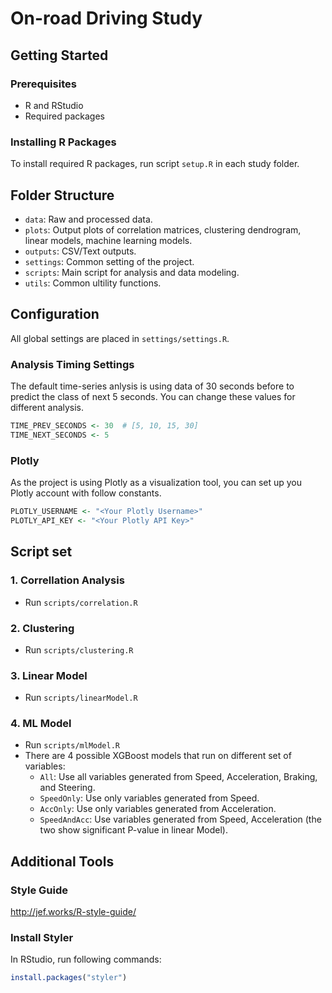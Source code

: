 # On-road Driving Study

## Getting Started
### Prerequisites
- R and RStudio
- Required packages

### Installing R Packages
To install required R packages, run script `setup.R` in each study folder.

## Folder Structure
- `data`: Raw and processed data.
- `plots`: Output plots of correlation matrices, clustering dendrogram, linear models, machine learning models.
- `outputs`: CSV/Text outputs.
- `settings`: Common setting of the project.
- `scripts`: Main script for analysis and data modeling.
- `utils`: Common ultility functions.

## Configuration
All global settings are placed in `settings/settings.R`.

### Analysis Timing Settings
The default time-series anlysis is using data of 30 seconds before to predict the class of next 5 seconds. You can change these values for different analysis.
```R
TIME_PREV_SECONDS <- 30  # [5, 10, 15, 30]
TIME_NEXT_SECONDS <- 5
```

### Plotly
As the project is using Plotly as a visualization tool, you can set up you Plotly account with follow constants.
```R
PLOTLY_USERNAME <- "<Your Plotly Username>"
PLOTLY_API_KEY <- "<Your Plotly API Key>"
```

## Script set
### 1. Correllation Analysis
- Run `scripts/correlation.R`
### 2. Clustering
- Run `scripts/clustering.R`
### 3. Linear Model
- Run `scripts/linearModel.R`
### 4. ML Model
- Run `scripts/mlModel.R`
- There are 4 possible XGBoost models that run on different set of variables:
    - `All`: Use all variables generated from Speed, Acceleration, Braking, and Steering.
    - `SpeedOnly`: Use only variables generated from Speed.
    - `AccOnly`: Use only variables generated from Acceleration.
    - `SpeedAndAcc`: Use variables generated from Speed, Acceleration (the two show significant P-value in linear Model).

## Additional Tools
### Style Guide
http://jef.works/R-style-guide/

### Install Styler
In RStudio, run following commands:
```r
install.packages("styler")
```